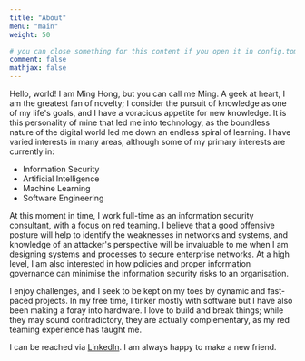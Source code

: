 ```yaml
---
title: "About"
menu: "main"
weight: 50

# you can close something for this content if you open it in config.toml.
comment: false
mathjax: false
---
```


Hello, world! I am Ming Hong, but you can call me Ming. A geek at heart, I am the greatest fan of novelty; I consider the pursuit of knowledge as one of my life's goals, and I have a voracious appetite for new knowledge. It is this personality of mine that led me into technology, as the boundless nature of the digital world led me down an endless spiral of learning. I have varied interests in many areas, although some of my primary interests are currently in:

* Information Security
* Artificial Intelligence
* Machine Learning
* Software Engineering

At this moment in time, I work full-time as an information security consultant, with a focus on red teaming. I believe that a good offensive posture will help to identify the weaknesses in networks and systems, and knowledge of an attacker's perspective will be invaluable to me when I am designing systems and processes to secure enterprise networks. At a high level, I am also interested in how policies and proper information governance can minimise the information security risks to an organisation.

I enjoy challenges, and I seek to be kept on my toes by dynamic and fast-paced projects. In my free time, I tinker mostly with software but I have also been making a foray into hardware. I love to build and break things; while they may sound contradictory, they are actually complementary, as my red teaming experience has taught me.

I can be reached via [LinkedIn](https://www.linkedin.com/in/kwekmh). I am always happy to make a new friend.
